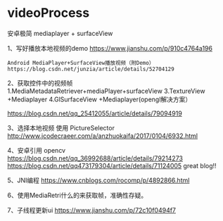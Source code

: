# videoProcess
安卓极简 mediaplayer + surfaceView

1、写好播放本地视频的demo
    https://www.jianshu.com/p/910c4764a196
    
    Android MediaPlayer+SurfaceView播放视频（附Demo）
    https://blog.csdn.net/junzia/article/details/52704129


2、获取控件中的视频帧
1.MediaMetadataRetriever+mediaPlayer+surfaceView 
3.TextureView +Mediaplayer 
4.GlSurfaceView +Mediaplayer(opengl解决方案）

https://blog.csdn.net/qq_25412055/article/details/79094919


3、选择本地视频
使用 PictureSelector
http://www.jcodecraeer.com/a/anzhuokaifa/2017/0104/6932.html

4、安卓引用 opencv
https://blog.csdn.net/qq_36992688/article/details/79214273
https://blog.csdn.net/qq473179304/article/details/71124005  great blog!!

5、JNI编程
https://www.cnblogs.com/rocomp/p/4892866.html


6、使用MediaRetri什么的来获取帧，准确性存疑。

7、子线程更新ui  https://www.jianshu.com/p/72c10f0494f7


